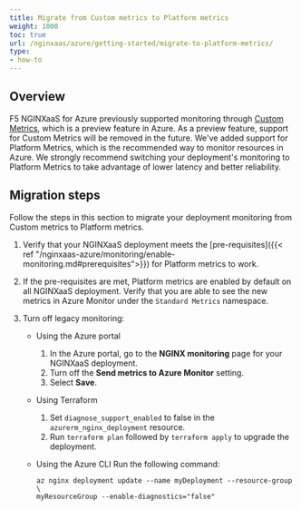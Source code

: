 ```yaml
---
title: Migrate from Custom metrics to Platform metrics
weight: 1000
toc: true
url: /nginxaas/azure/getting-started/migrate-to-platform-metrics/
type:
- how-to
---
```


## Overview

F5 NGINXaaS for Azure previously supported monitoring through [Custom Metrics](https://learn.microsoft.com/en-us/azure/azure-monitor/metrics/metrics-custom-overview), which is a preview feature in Azure. As a preview feature, support for Custom Metrics will be removed in the future. We've added support for Platform Metrics, which is the recommended way to monitor resources in Azure. We strongly recommend switching your deployment's monitoring to Platform Metrics to take advantage of lower latency and better reliability.

## Migration steps

Follow the steps in this section to migrate your deployment monitoring from Custom metrics to Platform metrics.

1. Verify that your NGINXaaS deployment meets the [pre-requisites]({{< ref "/nginxaas-azure/monitoring/enable-monitoring.md#prerequisites">}}) for Platform metrics to work.
2. If the pre-requisites are met, Platform metrics are enabled by default on all NGINXaaS deployment. Verify that you are able to see the new metrics in Azure Monitor under the `Standard Metrics` namespace.
3. Turn off legacy monitoring:

   - Using the Azure portal
     1. In the Azure portal, go to the **NGINX monitoring** page for your NGINXaaS deployment.
     2. Turn off the **Send metrics to Azure Monitor** setting.
     3. Select **Save**.

   - Using Terraform
     1. Set `diagnose_support_enabled` to false in the `azurerm_nginx_deployment` resource.
     2. Run `terraform plan` followed by `terraform apply` to upgrade the deployment.

   - Using the Azure CLI
     Run the following command:
     ```shell
     az nginx deployment update --name myDeployment --resource-group \
     myResourceGroup --enable-diagnostics="false"
     ```
